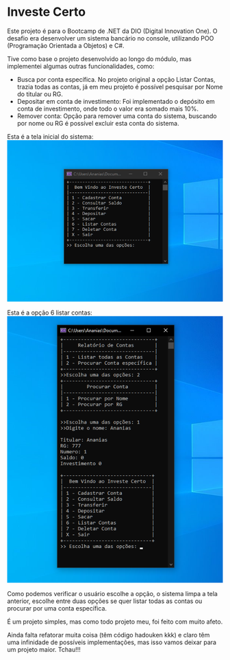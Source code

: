 ﻿# Investe Certo

Este projeto é para o Bootcamp de .NET da DIO (Digital Innovation One).
O desafio era desenvolver um sistema bancário no console, utilizando POO (Programação Orientada a Objetos) e C#.

Tive como base o projeto desenvolvido ao longo do módulo, mas implementei algumas outras funcionalidades, como:
- Busca por conta específica.
	   No projeto original a opção Listar Contas, trazia todas as contas, já em 
	   meu projeto é possível pesquisar por Nome do titular ou RG.
-  Depositar em conta de investimento:
       Foi implementado o depósito em conta de investimento, onde todo o 
       valor era somado mais 10%.
 - Remover conta:
       Opção para remover uma conta do sistema, buscando por nome ou RG
       é possível excluir esta conta do sistema.




Esta é a tela inicial do sistema:
![Tela Inicial](https://github.com/AnaniasBarbosa/Investe-Certo/blob/main/recursos/tela%20inicial.png?raw=true "Tela inicial")


Esta é a opção 6 listar contas:
![](https://github.com/AnaniasBarbosa/Investe-Certo/blob/main/recursos/lista%20contas.png?raw=true)

Como podemos verificar o usuário escolhe a opção, o sistema limpa a tela anterior, escolhe entre duas opções se quer listar todas as contas ou procurar por uma conta específica.

É um projeto simples, mas como todo projeto meu, foi feito com muito afeto.

Ainda falta refatorar muita coisa (têm código hadouken kkk) e claro têm uma infinidade de possíveis implementações, mas isso vamos deixar para um projeto maior.
Tchau!!!

